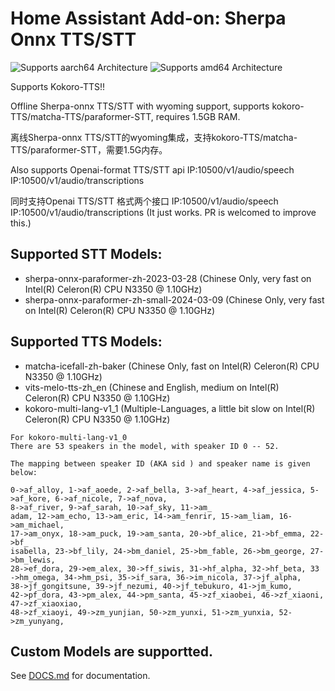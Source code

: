 # Home Assistant Add-on: Sherpa Onnx TTS/STT

![Supports aarch64 Architecture][aarch64-shield] ![Supports amd64 Architecture][amd64-shield]

Supports Kokoro-TTS!!

Offline Sherpa-onnx TTS/STT with wyoming support, supports kokoro-TTS/matcha-TTS/paraformer-STT, requires 1.5GB RAM. 
  
离线Sherpa-onnx TTS/STT的wyoming集成，支持kokoro-TTS/matcha-TTS/paraformer-STT，需要1.5G内存。

Also supports Openai-format TTS/STT api  IP:10500/v1/audio/speech IP:10500/v1/audio/transcriptions

同时支持Openai TTS/STT 格式两个接口  IP:10500/v1/audio/speech IP:10500/v1/audio/transcriptions
(It just works. PR is welcomed to improve this.)

## Supported STT Models:
* sherpa-onnx-paraformer-zh-2023-03-28 (Chinese Only, very fast on Intel(R) Celeron(R) CPU N3350 @ 1.10GHz)
* sherpa-onnx-paraformer-zh-small-2024-03-09 (Chinese Only, very fast on Intel(R) Celeron(R) CPU N3350 @ 1.10GHz)

## Supported TTS Models:
* matcha-icefall-zh-baker (Chinese Only, fast on Intel(R) Celeron(R) CPU N3350 @ 1.10GHz)
* vits-melo-tts-zh_en (Chinese and English, medium on Intel(R) Celeron(R) CPU N3350 @ 1.10GHz)
* kokoro-multi-lang-v1_1 (Multiple-Languages, a little bit slow on Intel(R) Celeron(R) CPU N3350 @ 1.10GHz)
```
For kokoro-multi-lang-v1_0
There are 53 speakers in the model, with speaker ID 0 -- 52.

The mapping between speaker ID (AKA sid ) and speaker name is given below:

0->af_alloy, 1->af_aoede, 2->af_bella, 3->af_heart, 4->af_jessica, 5->af_kore, 6->af_nicole, 7->af_nova, 
8->af_river, 9->af_sarah, 10->af_sky, 11->am_
adam, 12->am_echo, 13->am_eric, 14->am_fenrir, 15->am_liam, 16->am_michael, 
17->am_onyx, 18->am_puck, 19->am_santa, 20->bf_alice, 21->bf_emma, 22->bf_
isabella, 23->bf_lily, 24->bm_daniel, 25->bm_fable, 26->bm_george, 27->bm_lewis, 
28->ef_dora, 29->em_alex, 30->ff_siwis, 31->hf_alpha, 32->hf_beta, 33
->hm_omega, 34->hm_psi, 35->if_sara, 36->im_nicola, 37->jf_alpha, 
38->jf_gongitsune, 39->jf_nezumi, 40->jf_tebukuro, 41->jm_kumo, 
42->pf_dora, 43->pm_alex, 44->pm_santa, 45->zf_xiaobei, 46->zf_xiaoni, 
47->zf_xiaoxiao, 
48->zf_xiaoyi, 49->zm_yunjian, 50->zm_yunxi, 51->zm_yunxia, 52->zm_yunyang,

```

## Custom Models are supportted.
See [DOCS.md](https://github.com/ptbsare/sherpa-onnx-tts-stt/blob/main/sherpa-onnx-tts-stt/DOCS.md) for documentation.

[aarch64-shield]: https://img.shields.io/badge/aarch64-yes-green.svg
[amd64-shield]: https://img.shields.io/badge/amd64-yes-green.svg
[armhf-shield]: https://img.shields.io/badge/armhf-no-red.svg
[armv7-shield]: https://img.shields.io/badge/armv7-no-red.svg
[i386-shield]: https://img.shields.io/badge/i386-no-red.svg
